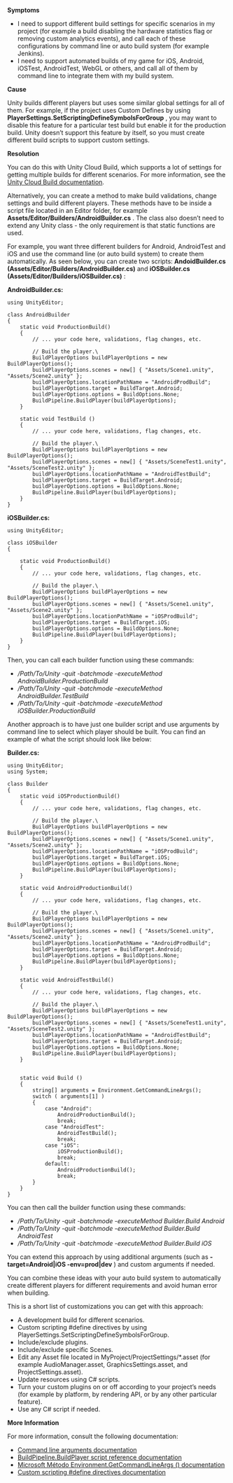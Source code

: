 

**Symptoms**


- I need to support different build settings for specific scenarios in my project (for example a build disabling the hardware statistics flag or removing custom analytics events), and call each of these configurations by command line or auto build system (for example Jenkins).
- I need to support automated builds of my game for iOS, Android, iOSTest, AndroidTest, WebGL or others, and call all of them by command line to integrate them with my build system.



**Cause**



Unity builds different players but uses some similar global settings for all of them. For example, if the project uses Custom Defines by using  **PlayerSettings.SetScriptingDefineSymbolsForGroup** , you may want to disable this feature for a particular test build but enable it for the production build. Unity doesn’t support this feature by itself, so you must create different build scripts to support custom settings.



**Resolution**



You can do this with Unity Cloud Build, which supports a lot of settings for getting multiple builds for different scenarios. For more information, see the [Unity Cloud Build documentation](https://docs.unity3d.com/Manual/UnityCloudBuild.html).



Alternatively, you can create a method to make build validations, change settings and build different players. These methods have to be inside a script file located in an Editor folder, for example  **Assets/Editor/Builders/AndroidBuilder.cs** . The class also doesn’t need to extend any Unity class - the only requirement is that static functions are used.



For example, you want three different builders for Android, AndroidTest and iOS and use the command line (or auto build system) to create them automatically. As seen below, you can create two scripts:  **AndoidBuilder.cs (Assets/Editor/Builders/AndroidBuilder.cs)**  and  **iOSBuilder.cs (Assets/Editor/Builders/iOSBuilder.cs)** :



**AndroidBuilder.cs:**


```
using UnityEditor;

class AndroidBuilder
{
    static void ProductionBuild()
    {
        // ... your code here, validations, flag changes, etc.

        // Build the player.\
        BuildPlayerOptions buildPlayerOptions = new BuildPlayerOptions();
        buildPlayerOptions.scenes = new[] { "Assets/Scene1.unity", "Assets/Scene2.unity" };
        buildPlayerOptions.locationPathName = "AndroidProdBuild";
        buildPlayerOptions.target = BuildTarget.Android;
        buildPlayerOptions.options = BuildOptions.None;
        BuildPipeline.BuildPlayer(buildPlayerOptions);
    }

    static void TestBuild ()
    {
        // ... your code here, validations, flag changes, etc.

        // Build the player.\
        BuildPlayerOptions buildPlayerOptions = new BuildPlayerOptions();
        buildPlayerOptions.scenes = new[] { "Assets/SceneTest1.unity", "Assets/SceneTest2.unity" };
        buildPlayerOptions.locationPathName = "AndroidTestBuild";
        buildPlayerOptions.target = BuildTarget.Android;
        buildPlayerOptions.options = BuildOptions.None;
        BuildPipeline.BuildPlayer(buildPlayerOptions);
    }
}

```


**iOSBuilder.cs:**


```
using UnityEditor;

class iOSBuilder
{

    static void ProductionBuild()
    {
        // ... your code here, validations, flag changes, etc.

        // Build the player.\
        BuildPlayerOptions buildPlayerOptions = new BuildPlayerOptions();
        buildPlayerOptions.scenes = new[] { "Assets/Scene1.unity", "Assets/Scene2.unity" };
        buildPlayerOptions.locationPathName = "iOSProdBuild";
        buildPlayerOptions.target = BuildTarget.iOS;
        buildPlayerOptions.options = BuildOptions.None;
        BuildPipeline.BuildPlayer(buildPlayerOptions);
    }
}

```


Then, you can call each builder function using these commands:


- */Path/To/Unity -quit -batchmode -executeMethod AndroidBuilder.ProductionBuild*
- */Path/To/Unity -quit -batchmode -executeMethod AndroidBuilder.TestBuild*
- */Path/To/Unity -quit -batchmode -executeMethod iOSBuilder.ProductionBuild*



Another approach is to have just one builder script and use arguments by command line to select which player should be built. You can find an example of what the script should look like below:



**Builder.cs:**


```
using UnityEditor;
using System;

class Builder
{
    static void iOSProductionBuild()
    {
        // ... your code here, validations, flag changes, etc.

        // Build the player.\
        BuildPlayerOptions buildPlayerOptions = new BuildPlayerOptions();
        buildPlayerOptions.scenes = new[] { "Assets/Scene1.unity", "Assets/Scene2.unity" };
        buildPlayerOptions.locationPathName = "iOSProdBuild";
        buildPlayerOptions.target = BuildTarget.iOS;
        buildPlayerOptions.options = BuildOptions.None;
        BuildPipeline.BuildPlayer(buildPlayerOptions);
    }

    static void AndroidProductionBuild()
    {
        // ... your code here, validations, flag changes, etc.

        // Build the player.\
        BuildPlayerOptions buildPlayerOptions = new BuildPlayerOptions();
        buildPlayerOptions.scenes = new[] { "Assets/Scene1.unity", "Assets/Scene2.unity" };
        buildPlayerOptions.locationPathName = "AndroidProdBuild";
        buildPlayerOptions.target = BuildTarget.Android;
        buildPlayerOptions.options = BuildOptions.None;
        BuildPipeline.BuildPlayer(buildPlayerOptions);
    }

    static void AndroidTestBuild()
    {
        // ... your code here, validations, flag changes, etc.

        // Build the player.\
        BuildPlayerOptions buildPlayerOptions = new BuildPlayerOptions();
        buildPlayerOptions.scenes = new[] { "Assets/SceneTest1.unity", "Assets/SceneTest2.unity" };
        buildPlayerOptions.locationPathName = "AndroidTestBuild";
        buildPlayerOptions.target = BuildTarget.Android;
        buildPlayerOptions.options = BuildOptions.None;
        BuildPipeline.BuildPlayer(buildPlayerOptions);
    }


    static void Build ()
    {
        string[] arguments = Environment.GetCommandLineArgs();
        switch ( arguments[1] )
        {
            case "Android":
                AndroidProductionBuild();
                break;
            case "AndroidTest":
                AndroidTestBuild();
                break;
            case "iOS":
                iOSProductionBuild();
                break;
            default:
                AndroidProductionBuild();
                break;
        }
    }
}

```


You can then call the builder function using these commands:


- */Path/To/Unity -quit -batchmode -executeMethod Builder.Build Android*
- */Path/To/Unity -quit -batchmode -executeMethod Builder.Build AndroidTest*
- */Path/To/Unity -quit -batchmode -executeMethod Builder.Build iOS*



You can extend this approach by using additional arguments (such as  **-target=Android|iOS -env=prod|dev** ) and custom arguments if needed.



You can combine these ideas with your auto build system to automatically create different players for different requirements and avoid human error when building.



This is a short list of customizations you can get with this approach:


- A development build for different scenarios.
- Custom scripting #define directives by using PlayerSettings.SetScriptingDefineSymbolsForGroup.
- Include/exclude plugins.
- Include/exclude specific Scenes.
- Edit any Asset file located in MyProject/ProjectSettings/&ast;.asset (for example AudioManager.asset, GraphicsSettings.asset, and ProjectSettings.asset).
- Update resources using C# scripts.
- Turn your custom plugins on or off according to your project’s needs (for example by platform, by rendering API, or by any other particular feature).
- Use any C# script if needed.



**More Information**



For more information, consult the following documentation:


- [Command line arguments documentation](https://docs.unity3d.com/Manual/CommandLineArguments.html)
- [BuildPipeline.BuildPlayer script reference documentation](https://docs.unity3d.com/ScriptReference/BuildPipeline.BuildPlayer.html)
- [Microsoft Método Environment.GetCommandLineArgs () documentation](https://msdn.microsoft.com/es-es/library/system.environment.getcommandlineargs(v=vs.110).aspx)
- [Custom scripting #define directives documentation](https://docs.unity3d.com/Manual/UnityCloudBuildCustomScriptingDefineDirectives.html)

